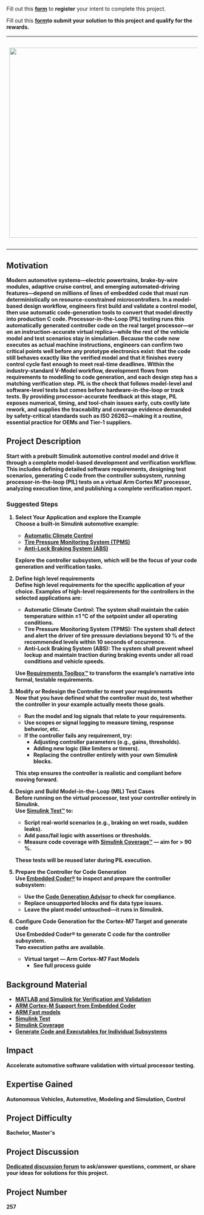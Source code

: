 Fill out this <strong>[form](https://www.mathworks.com/academia/student-challenge/mathworks-excellence-in-innovation-signup.html?tfa_1=Processor-in-the-Loop%20Automotive%20Controller%20on%20an%20Arm%20Cortex-M7%20Fast%20Model%20Emulator&tfa_2=257)</strong> to <strong>register</strong> your intent to complete this project.

Fill out this <strong>[form](https://www.mathworks.com/academia/student-challenge/mathworks-excellence-in-innovation-submission-form.html?tfa_1=Processor-in-the-Loop%20Automotive%20Controller%20on%20an%20Arm%20Cortex-M7%20Fast%20Model%20Emulator&tfa_2=257)<strong/>to <strong>submit</strong> your solution to this project and qualify for the rewards.

<table>
<td><img src="https://gist.githubusercontent.com/robertogl/e0115dc303472a9cfd52bbbc8edb7665/raw/pil.png"  width=500 /></td>
<td><p><h1>Processor-in-the-Loop Automotive Controller on an Arm Cortex-M7 Fast Model Emulator</h1></p>
<p>Verify a Simulink automotive controller by running processor-in-the-loop (PIL) tests on a virtual Arm Cortex-M7 processor.  </p>
</table>

## Motivation

Modern automotive systems—electric powertrains, brake-by-wire modules, adaptive cruise control, and emerging automated-driving features—depend on millions of lines of embedded code that must run deterministically on resource-constrained microcontrollers. In a model-based design workflow, engineers first build and validate a control model, then use automatic code-generation tools to convert that model directly into production C code. Processor-in-the-Loop (PIL) testing runs this automatically generated controller code on the real target processor—or on an instruction-accurate virtual replica—while the rest of the vehicle model and test scenarios stay in simulation. Because the code now executes as actual machine instructions, engineers can confirm two critical points well before any prototype electronics exist&#58; that the code still behaves exactly like the verified model and that it finishes every control cycle fast enough to meet real-time deadlines.
Within the industry-standard V-Model workflow, development flows from requirements to modelling to code generation, and each design step has a matching verification step. PIL is the check that follows model-level and software-level tests but comes before hardware-in-the-loop or track tests. By providing processor-accurate feedback at this stage, PIL exposes numerical, timing, and tool-chain issues early, cuts costly late rework, and supplies the traceability and coverage evidence demanded by safety-critical standards such as ISO 26262—making it a routine, essential practice for OEMs and Tier-1 suppliers.

## Project Description

Start with a prebuilt Simulink automotive control model and drive it through a complete model-based development and verification workflow. This includes defining detailed software requirements, designing test scenarios, generating C code from the controller subsystem, running processor-in-the-loop (PIL) tests on a virtual Arm Cortex M7 processor, analyzing execution time, and publishing a complete verification report.
### Suggested Steps

1. **Select Your Application and explore the Example**  
   Choose a built-in Simulink automotive example:  
   - [Automatic Climate Control](https://www.mathworks.com/help/simulink/slref/simulating-automatic-climate-control-systems.html)  
   - [Tire Pressure Monitoring System (TPMS)](https://www.mathworks.com/help/simulink/ug/wirelesss-tire-pressure-monitoring-system-with-fault-logging.html)  
   - [Anti-Lock Braking System (ABS)](https://www.mathworks.com/help/simulink/slref/modeling-an-anti-lock-braking-system.html)  

   Explore the controller subsystem, which will be the focus of your code generation and verification tasks.

2. **Define high level requirements**  
   Define high level requirements for the specific application of your choice. Examples of high-level requirements for the controllers in the selected applications are:  
   - **Automatic Climate Control:** The system shall maintain the cabin temperature within ±1 °C of the setpoint under all operating conditions.  
   - **Tire Pressure Monitoring System (TPMS):** The system shall detect and alert the driver of tire pressure deviations beyond 10 % of the recommended levels within 10 seconds of occurrence.  
   - **Anti-Lock Braking System (ABS):** The system shall prevent wheel lockup and maintain traction during braking events under all road conditions and vehicle speeds.  

   Use [Requirements Toolbox™](https://www.mathworks.com/products/requirements-toolbox.html) to transform the example’s narrative into formal, testable requirements.

3. **Modify or Redesign the Controller to meet your requirements**  
   Now that you have defined what the controller must do, test whether the controller in your example actually meets those goals.  
   - Run the model and log signals that relate to your requirements.  
   - Use scopes or signal logging to measure timing, response behavior, etc.  
   - If the controller fails any requirement, try:  
     - Adjusting controller parameters (e.g., gains, thresholds).  
     - Adding new logic (like limiters or timers).  
     - Replacing the controller entirely with your own Simulink blocks.  

   This step ensures the controller is realistic and compliant before moving forward.

4. **Design and Build Model-in-the-Loop (MIL) Test Cases**  
   Before running on the virtual processor, test your controller entirely in Simulink.  
   Use [Simulink Test™](https://www.mathworks.com/help/sltest/index.html?s_tid=CRUX_lftnav) to:  
   - Script real-world scenarios (e.g., braking on wet roads, sudden leaks).  
   - Add pass/fail logic with assertions or thresholds.  
   - Measure code coverage with [Simulink Coverage™](https://www.mathworks.com/help/slcoverage/index.html) — aim for &gt; 90 %.  

   These tests will be reused later during PIL execution.

5. **Prepare the Controller for Code Generation**  
   Use [Embedded Coder®](https://www.mathworks.com/help/ecoder/index.html) to inspect and prepare the controller subsystem:  
   - Use the [Code Generation Advisor](https://www.mathworks.com/help/ecoder/ug/configure-model-for-code-generation-objectives-using-code-generation-advisor.html) to check for compliance.  
   - Replace unsupported blocks and fix data type issues.  
   - Leave the plant model untouched—it runs in Simulink.

6. **Configure Code Generation for the Cortex-M7 Target and generate code**  
   Use Embedded Coder® to generate C code for the controller subsystem.  
   Two execution paths are available.  
   - **Virtual target — Arm Cortex-M7 Fast Models**  
     - See full process guide 


## Background Material

- [MATLAB and Simulink for Verification and Validation](https://www.mathworks.com/solutions/verification-validation.html)  
- [ARM Cortex-M Support from Embedded Coder](https://www.mathworks.com/hardware-support/arm-cortex-m.html)  
- [ARM Fast models](https://developer.arm.com/Tools%20and%20Software/Fast%20Models)  
- [Simulink Test](https://www.mathworks.com/help/sltest/)  
- [Simulink Coverage](https://www.mathworks.com/help/slcoverage/index.html)  
- [Generate Code and Executables for Individual Subsystems](https://www.mathworks.com/help/rtw/ug/generate-code-and-executables-for-an-individual-subsystem.html)

## Impact

Accelerate automotive software validation with virtual processor testing.

## Expertise Gained 

Autonomous Vehicles, Automotive, Modeling and Simulation, Control

## Project Difficulty

Bachelor, Master's

## Project Discussion

[Dedicated discussion forum](https://github.com/mathworks/MATLAB-Simulink-Challenge-Project-Hub/discussions/140) to ask/answer questions, comment, or share your ideas for solutions for this project.

## Project Number

257